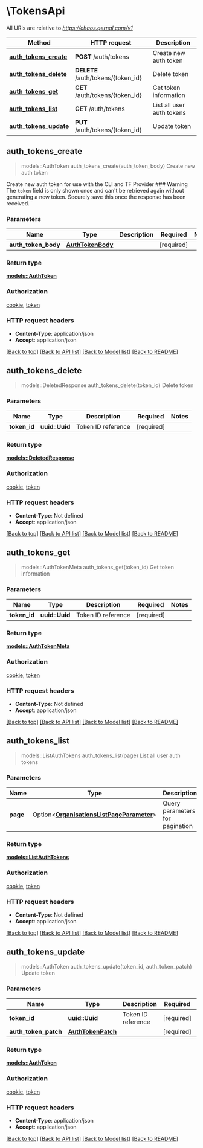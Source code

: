 # \TokensApi

All URIs are relative to *https://chaos.qernal.com/v1*

Method | HTTP request | Description
------------- | ------------- | -------------
[**auth_tokens_create**](TokensApi.md#auth_tokens_create) | **POST** /auth/tokens | Create new auth token
[**auth_tokens_delete**](TokensApi.md#auth_tokens_delete) | **DELETE** /auth/tokens/{token_id} | Delete token
[**auth_tokens_get**](TokensApi.md#auth_tokens_get) | **GET** /auth/tokens/{token_id} | Get token information
[**auth_tokens_list**](TokensApi.md#auth_tokens_list) | **GET** /auth/tokens | List all user auth tokens
[**auth_tokens_update**](TokensApi.md#auth_tokens_update) | **PUT** /auth/tokens/{token_id} | Update token



## auth_tokens_create

> models::AuthToken auth_tokens_create(auth_token_body)
Create new auth token

Create new auth token for use with the CLI and TF Provider  ### Warning The `token` field is only shown once and can't be retrieved again without generating a new token. Securely save this once the response has been received. 

### Parameters


Name | Type | Description  | Required | Notes
------------- | ------------- | ------------- | ------------- | -------------
**auth_token_body** | [**AuthTokenBody**](AuthTokenBody.md) |  | [required] |

### Return type

[**models::AuthToken**](AuthToken.md)

### Authorization

[cookie](../README.md#cookie), [token](../README.md#token)

### HTTP request headers

- **Content-Type**: application/json
- **Accept**: application/json

[[Back to top]](#) [[Back to API list]](../README.md#documentation-for-api-endpoints) [[Back to Model list]](../README.md#documentation-for-models) [[Back to README]](../README.md)


## auth_tokens_delete

> models::DeletedResponse auth_tokens_delete(token_id)
Delete token

### Parameters


Name | Type | Description  | Required | Notes
------------- | ------------- | ------------- | ------------- | -------------
**token_id** | **uuid::Uuid** | Token ID reference | [required] |

### Return type

[**models::DeletedResponse**](DeletedResponse.md)

### Authorization

[cookie](../README.md#cookie), [token](../README.md#token)

### HTTP request headers

- **Content-Type**: Not defined
- **Accept**: application/json

[[Back to top]](#) [[Back to API list]](../README.md#documentation-for-api-endpoints) [[Back to Model list]](../README.md#documentation-for-models) [[Back to README]](../README.md)


## auth_tokens_get

> models::AuthTokenMeta auth_tokens_get(token_id)
Get token information

### Parameters


Name | Type | Description  | Required | Notes
------------- | ------------- | ------------- | ------------- | -------------
**token_id** | **uuid::Uuid** | Token ID reference | [required] |

### Return type

[**models::AuthTokenMeta**](AuthTokenMeta.md)

### Authorization

[cookie](../README.md#cookie), [token](../README.md#token)

### HTTP request headers

- **Content-Type**: Not defined
- **Accept**: application/json

[[Back to top]](#) [[Back to API list]](../README.md#documentation-for-api-endpoints) [[Back to Model list]](../README.md#documentation-for-models) [[Back to README]](../README.md)


## auth_tokens_list

> models::ListAuthTokens auth_tokens_list(page)
List all user auth tokens

### Parameters


Name | Type | Description  | Required | Notes
------------- | ------------- | ------------- | ------------- | -------------
**page** | Option<[**OrganisationsListPageParameter**](.md)> | Query parameters for pagination |  |

### Return type

[**models::ListAuthTokens**](ListAuthTokens.md)

### Authorization

[cookie](../README.md#cookie), [token](../README.md#token)

### HTTP request headers

- **Content-Type**: Not defined
- **Accept**: application/json

[[Back to top]](#) [[Back to API list]](../README.md#documentation-for-api-endpoints) [[Back to Model list]](../README.md#documentation-for-models) [[Back to README]](../README.md)


## auth_tokens_update

> models::AuthToken auth_tokens_update(token_id, auth_token_patch)
Update token

### Parameters


Name | Type | Description  | Required | Notes
------------- | ------------- | ------------- | ------------- | -------------
**token_id** | **uuid::Uuid** | Token ID reference | [required] |
**auth_token_patch** | [**AuthTokenPatch**](AuthTokenPatch.md) |  | [required] |

### Return type

[**models::AuthToken**](AuthToken.md)

### Authorization

[cookie](../README.md#cookie), [token](../README.md#token)

### HTTP request headers

- **Content-Type**: application/json
- **Accept**: application/json

[[Back to top]](#) [[Back to API list]](../README.md#documentation-for-api-endpoints) [[Back to Model list]](../README.md#documentation-for-models) [[Back to README]](../README.md)

